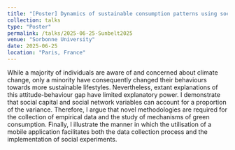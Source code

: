 ```yaml
---
title: "[Poster] Dynamics of sustainable consumption patterns using social network analysis"
collection: talks
type: "Poster"
permalink: /talks/2025-06-25-Sunbelt2025
venue: "Sorbonne University"
date: 2025-06-25
location: "Paris, France"
---
```


While a majority of individuals are aware of and concerned about climate change, only a minority have consequently changed their behaviours towards more sustainable lifestyles. Nevertheless, extant explanations of this attitude-behaviour gap have limited explanatory power. I demonstrate that social capital and social network variables can account for a proportion of the variance. Therefore, I argue that novel methodologies are required for the collection of empirical data and the study of mechanisms of green consumption. Finally, I illustrate the manner in which the utilisation of a mobile application facilitates both the data collection process and the implementation of social experiments.
